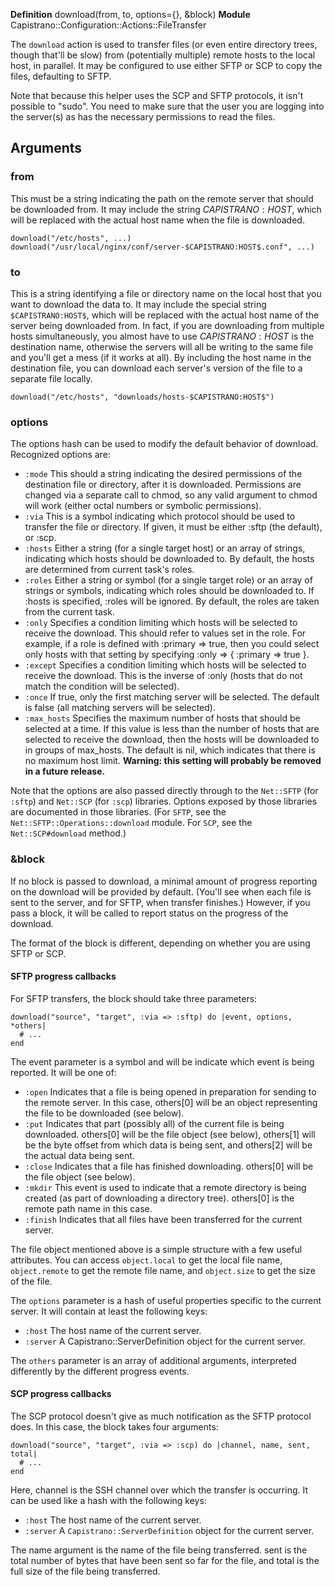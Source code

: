 **Definition**
    download(from, to, options={}, &block) 
**Module**
    Capistrano::Configuration::Actions::FileTransfer 

The `download` action is used to transfer files (or even entire directory trees, though that'll be slow) from (potentially multiple) remote hosts to the local host, in parallel. It may be configured to use either SFTP or SCP to copy the files, defaulting to SFTP.

Note that because this helper uses the SCP and SFTP protocols, it isn't possible to "sudo". You need to make sure that the user you are logging into the server(s) as has the necessary permissions to read the files.

## Arguments

### from

This must be a string indicating the path on the remote server that should be downloaded from. It may include the string $CAPISTRANO:HOST$, which will be replaced with the actual host name when the file is downloaded.

    download("/etc/hosts", ...)
    download("/usr/local/nginx/conf/server-$CAPISTRANO:HOST$.conf", ...)

### to

This is a string identifying a file or directory name on the local host that you want to download the data to. It may include the special string `$CAPISTRANO:HOST$`, which will be replaced with the actual host name of the server being downloaded from. In fact, if you are downloading from multiple hosts simultaneously, you almost have to use $CAPISTRANO:HOST$ is the destination name, otherwise the servers will all be writing to the same file and you'll get a mess (if it works at all). By including the host name in the destination file, you can download each server's version of the file to a separate file locally.

    download("/etc/hosts", "downloads/hosts-$CAPISTRANO:HOST$")

### options

The options hash can be used to modify the default behavior of download. Recognized options are: 

* `:mode` This should a string indicating the desired permissions of the destination file or directory, after it is downloaded. Permissions are changed via a separate call to chmod, so any valid argument to chmod will work (either octal numbers or symbolic permissions). 
* `:via` This is a symbol indicating which protocol should be used to transfer the file or directory. If given, it must be either :sftp (the default), or :scp. 
* `:hosts` Either a string (for a single target host) or an array of strings, indicating which hosts should be downloaded to. By default, the hosts are determined from current task's roles. 
* `:roles` Either a string or symbol (for a single target role) or an array of strings or symbols, indicating which roles should be downloaded to. If :hosts is specified, :roles will be ignored. By default, the roles are taken from the current task. 
* `:only` Specifies a condition limiting which hosts will be selected to receive the download. This should refer to values set in the role. For example, if a role is defined with :primary => true, then you could select only hosts with that setting by specifying :only => { :primary => true }. 
* `:except` Specifies a condition limiting which hosts will be selected to receive the download. This is the inverse of :only (hosts that do not match the condition will be selected). 
* `:once` If true, only the first matching server will be selected. The default is false (all matching servers will be selected). 
* `:max_hosts`     Specifies the maximum number of hosts that should be selected at a time. If this value is less than the number of hosts that are selected to receive the download, then the hosts will be downloaded to in groups of max_hosts. The default is nil, which indicates that there is no maximum host limit. **Warning: this setting will probably be removed in a future release.**

Note that the options are also passed directly through to the `Net::SFTP` (for `:sftp`) and `Net::SCP` (for `:scp`) libraries. Options exposed by those libraries are documented in those libraries. (For `SFTP`, see the `Net::SFTP::Operations::download` module. For `SCP`, see the `Net::SCP#download` method.)

###  &block

If no block is passed to download, a minimal amount of progress reporting on the download will be provided by default. (You'll see when each file is sent to the server, and for SFTP, when transfer finishes.) However, if you pass a block, it will be called to report status on the progress of the download.

The format of the block is different, depending on whether you are using SFTP or SCP. 

####  SFTP progress callbacks

For SFTP transfers, the block should take three parameters:

    download("source", "target", :via => :sftp) do |event, options, *others|
      # ...
    end

The event parameter is a symbol and will be indicate which event is being reported. It will be one of:

* `:open` Indicates that a file is being opened in preparation for sending to the remote server. In this case, others[0] will be an object representing the file to be downloaded (see below). 
* `:put` Indicates that part (possibly all) of the current file is being downloaded. others[0] will be the file object (see below), others[1] will be the byte offset from which data is being sent, and others[2] will be the actual data being sent. 
* `:close` Indicates that a file has finished downloading. others[0] will be the file object (see below). 
* `:mkdir` This event is used to indicate that a remote directory is being created (as part of downloading a directory tree). others[0] is the remote path name in this case. 
* `:finish` Indicates that all files have been transferred for the current server. 

The file object mentioned above is a simple structure with a few useful attributes. You can access `object.local` to get the local file name, `object.remote` to get the remote file name, and `object.size` to get the size of the file.

The `options` parameter is a hash of useful properties specific to the current server. It will contain at least the following keys:

* `:host` The host name of the current server. 
* `:server` A Capistrano::ServerDefinition object for the current server. 

The `others` parameter is an array of additional arguments, interpreted differently by the different progress events. 

####  SCP progress callbacks

The SCP protocol doesn't give as much notification as the SFTP protocol does. In this case, the block takes four arguments:

    download("source", "target", :via => :scp) do |channel, name, sent, total|
      # ...
    end

Here, channel is the SSH channel over which the transfer is occurring. It can be used like a hash with the following keys:

* `:host` The host name of the current server. 
* `:server` A `Capistrano::ServerDefinition` object for the current server. 

The name argument is the name of the file being transferred. sent is the total number of bytes that have been sent so far for the file, and total is the full size of the file being transferred.
